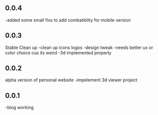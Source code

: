 ## 0.0.4
-added some small fixs to add combatiblity for mobile version

## 0.0.3
Stable
Clean up 
-clean up icons logos 
-design tweak
-needs better ux or color choice cus its weird
-3d implemented properly 

## 0.0.2
alpha version of personal website
-impelement 3d viewer project

## 0.0.1
-blog working
